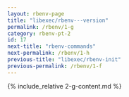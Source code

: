 ```yaml
---
layout: rbenv-page
title: "libexec/rbenv---version"
permalink: /rbenv/1-g
category: rbenv-pt-2
id: 17
next-title: "rbenv-commands"
next-permalink: /rbenv/1-h
previous-title: "libexec/rbenv-init"
previous-permalink: /rbenv/1-f
---
```


{% include_relative 2-g-content.md %}

